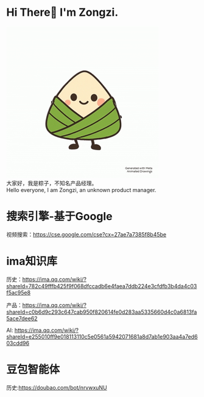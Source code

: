 # Hi There👏 I'm Zongzi.
![zongzi](https://github.com/ZONGZI-000/ZONGZI-000/blob/main/animation.gif)   
大家好，我是粽子，不知名产品经理。  
Hello everyone, I am Zongzi, an unknown product manager.   



# 搜索引擎-基于Google 

视频搜索：https://cse.google.com/cse?cx=27ae7a7385f8b45be

# ima知识库

历史：https://ima.qq.com/wiki/?shareId=782c49fffb425f9f068dfccadb6e4faea7ddb224e3cfdfb3b4da4c03f5ac95e8

产品：https://ima.qq.com/wiki/?shareId=c0b6d9c293c647cab950f820614fe0d283aa5335660d4c0a6813fa5ace7dee62

AI:
https://ima.qq.com/wiki/?shareId=e255010ff9e018113110c5e0561a5942071681a8d7ab1e903aa4a7ed603cdd96

# 豆包智能体

历史:https://doubao.com/bot/nrvwxuNU

